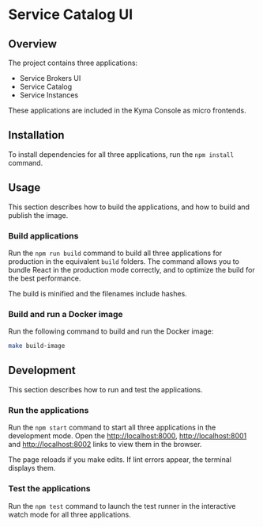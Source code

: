 # Service Catalog UI

## Overview

The project contains three applications:

- Service Brokers UI
- Service Catalog
- Service Instances

These applications are included in the Kyma Console as micro frontends.

## Installation

To install dependencies for all three applications, run the `npm install` command.

## Usage

This section describes how to build the applications, and how to build and publish the image.

### Build applications

Run the `npm run build` command to build all three applications for production in the equivalent `build` folders.
The command allows you to bundle React in the production mode correctly, and to optimize the build for the best performance.

The build is minified and the filenames include hashes.

### Build and run a Docker image

Run the following command to build and run the Docker image:

``` bash
make build-image
```

## Development

This section describes how to run and test the applications.

### Run the applications

Run the `npm start` command to start all three applications in the development mode.
Open the [http://localhost:8000](http://localhost:8000), [http://localhost:8001](http://localhost:8001) and [http://localhost:8002](http://localhost:8002) links to view them in the browser.

The page reloads if you make edits.
If lint errors appear, the terminal displays them.

### Test the applications

Run the `npm test` command to launch the test runner in the interactive watch mode for all three applications.
